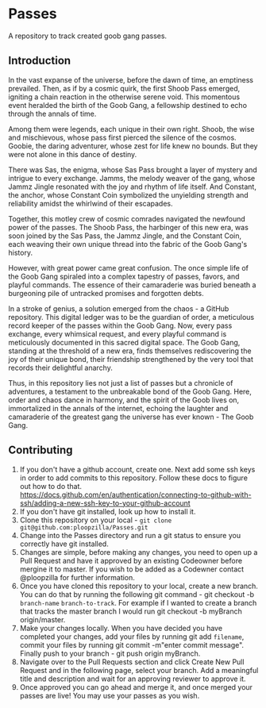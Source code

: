 # Passes
A repository to track created goob gang passes.

## Introduction

In the vast expanse of the universe, before the dawn of time, an emptiness prevailed. Then, as if by a cosmic quirk, the first Shoob Pass emerged, igniting a chain reaction in the otherwise serene void. This momentous event heralded the birth of the Goob Gang, a fellowship destined to echo through the annals of time.

Among them were legends, each unique in their own right. Shoob, the wise and mischievous, whose pass first pierced the silence of the cosmos. Goobie, the daring adventurer, whose zest for life knew no bounds. But they were not alone in this dance of destiny.

There was Sas, the enigma, whose Sas Pass brought a layer of mystery and intrigue to every exchange. Jamms, the melody weaver of the gang, whose Jammz Jingle resonated with the joy and rhythm of life itself. And Constant, the anchor, whose Constant Coin symbolized the unyielding strength and reliability amidst the whirlwind of their escapades.

Together, this motley crew of cosmic comrades navigated the newfound power of the passes. The Shoob Pass, the harbinger of this new era, was soon joined by the Sas Pass, the Jammz Jingle, and the Constant Coin, each weaving their own unique thread into the fabric of the Goob Gang's history.

However, with great power came great confusion. The once simple life of the Goob Gang spiraled into a complex tapestry of passes, favors, and playful commands. The essence of their camaraderie was buried beneath a burgeoning pile of untracked promises and forgotten debts.

In a stroke of genius, a solution emerged from the chaos - a GitHub repository. This digital ledger was to be the guardian of order, a meticulous record keeper of the passes within the Goob Gang. Now, every pass exchange, every whimsical request, and every playful command is meticulously documented in this sacred digital space. The Goob Gang, standing at the threshold of a new era, finds themselves rediscovering the joy of their unique bond, their friendship strengthened by the very tool that records their delightful anarchy.

Thus, in this repository lies not just a list of passes but a chronicle of adventures, a testament to the unbreakable bond of the Goob Gang. Here, order and chaos dance in harmony, and the spirit of the Goob lives on, immortalized in the annals of the internet, echoing the laughter and camaraderie of the greatest gang the universe has ever known - The Goob Gang.


## Contributing
1. If you don't have a github account, create one. Next add some ssh keys in order to add commits to this repository. Follow these docs to figure out how to do that. https://docs.github.com/en/authentication/connecting-to-github-with-ssh/adding-a-new-ssh-key-to-your-github-account
2. If you don't have git installed, look up how to install it.
3. Clone this repository on your local - `git clone git@github.com:ploopzilla/Passes.git`
4. Change into the Passes directory and run a git status to ensure you correctly have git installed.
5. Changes are simple, before making any changes, you need to open up a Pull Request and have it approved by an existing Codeowner before mergine it to master. If you wish to be added as a Codewner contact @ploopzilla for further information.
6. Once you have cloned this repository to your local, create a new branch. You can do that by running the following git command - git checkout -b `branch-name` `branch-to-track`. For example if I wanted to create a branch that tracks the master branch I would run git checkout -b myBranch origin/master.
7. Make your changes locally. When you have decided you have completed your changes, add your files by running git add `filename`, commit your files by running git commit -m"enter commit message". Finally push to your branch - git push origin myBranch.
8. Navigate over to the Pull Requests section and click Create New Pull Request and in the following page, select your branch. Add a meaningful title and description and wait for an approving reviewer to approve it.
9. Once approved you can go ahead and merge it, and once merged your passes are live! You may use your passes as you wish.


